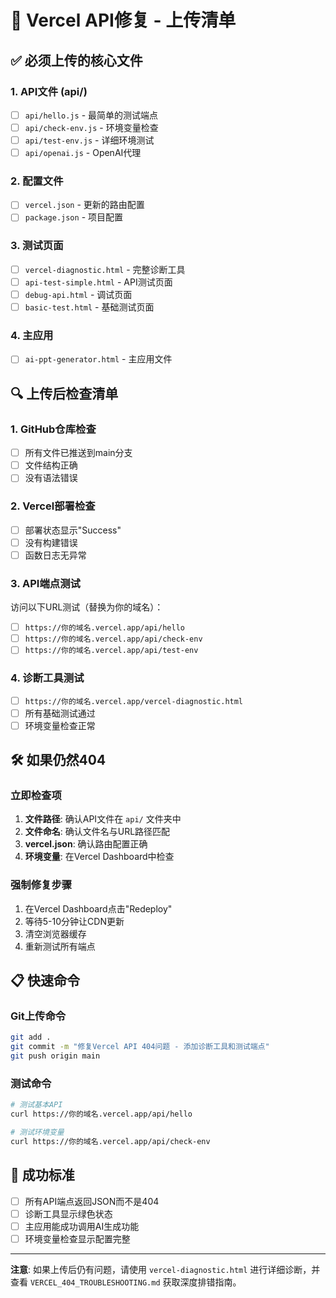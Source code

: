 # 🚀 Vercel API修复 - 上传清单

## ✅ 必须上传的核心文件

### 1. API文件 (api/)
- [ ] `api/hello.js` - 最简单的测试端点
- [ ] `api/check-env.js` - 环境变量检查
- [ ] `api/test-env.js` - 详细环境测试  
- [ ] `api/openai.js` - OpenAI代理

### 2. 配置文件
- [ ] `vercel.json` - 更新的路由配置
- [ ] `package.json` - 项目配置

### 3. 测试页面
- [ ] `vercel-diagnostic.html` - 完整诊断工具
- [ ] `api-test-simple.html` - API测试页面
- [ ] `debug-api.html` - 调试页面
- [ ] `basic-test.html` - 基础测试页面

### 4. 主应用
- [ ] `ai-ppt-generator.html` - 主应用文件

## 🔍 上传后检查清单

### 1. GitHub仓库检查
- [ ] 所有文件已推送到main分支
- [ ] 文件结构正确
- [ ] 没有语法错误

### 2. Vercel部署检查
- [ ] 部署状态显示"Success"
- [ ] 没有构建错误
- [ ] 函数日志无异常

### 3. API端点测试
访问以下URL测试（替换为你的域名）：
- [ ] `https://你的域名.vercel.app/api/hello`
- [ ] `https://你的域名.vercel.app/api/check-env`
- [ ] `https://你的域名.vercel.app/api/test-env`

### 4. 诊断工具测试
- [ ] `https://你的域名.vercel.app/vercel-diagnostic.html`
- [ ] 所有基础测试通过
- [ ] 环境变量检查正常

## 🛠️ 如果仍然404

### 立即检查项
1. **文件路径**: 确认API文件在 `api/` 文件夹中
2. **文件命名**: 确认文件名与URL路径匹配
3. **vercel.json**: 确认路由配置正确
4. **环境变量**: 在Vercel Dashboard中检查

### 强制修复步骤
1. 在Vercel Dashboard点击"Redeploy"
2. 等待5-10分钟让CDN更新
3. 清空浏览器缓存
4. 重新测试所有端点

## 📋 快速命令

### Git上传命令
```bash
git add .
git commit -m "修复Vercel API 404问题 - 添加诊断工具和测试端点"
git push origin main
```

### 测试命令
```bash
# 测试基本API
curl https://你的域名.vercel.app/api/hello

# 测试环境变量
curl https://你的域名.vercel.app/api/check-env
```

## 🎯 成功标准
- [ ] 所有API端点返回JSON而不是404
- [ ] 诊断工具显示绿色状态
- [ ] 主应用能成功调用AI生成功能
- [ ] 环境变量检查显示配置完整

---

**注意**: 如果上传后仍有问题，请使用 `vercel-diagnostic.html` 进行详细诊断，并查看 `VERCEL_404_TROUBLESHOOTING.md` 获取深度排错指南。
